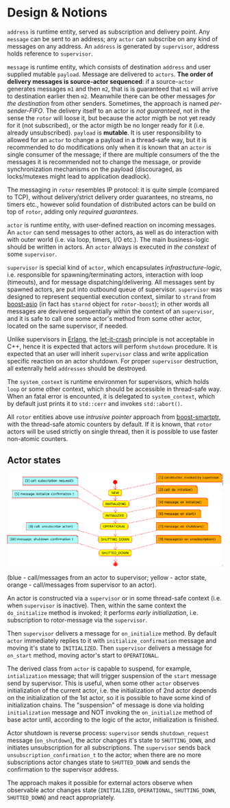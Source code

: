 # Design & Notions

[boost-asio]: https://www.boost.org/doc/libs/release/libs/asio/ "Boost Asio"
[boost-smartptr]: https://www.boost.org/doc/libs/release/libs/smart_ptr/ "Boost Smart Pointers"
[Erlang]: https://en.wikipedia.org/wiki/Erlang_(programming_language)
[let-it-crash]: http://wiki.c2.com/?LetItCrash

`address` is runtime entity, served as subscription and delivery point. Any `message` can
be sent to an address; any `actor` can subscribe on any kind of messages on any address.
An `address` is generated by `supervisor`, address holds reference to `supervisor`.

`message` is runtime entity, which consists of destination `address` and user supplied
mutable `payload`. Message are delivered to `actors`. **The order of delivery messages
is source-actor sequenced**: if a source-`actor` generates messages `m1` and then `m2`, that
is is guaranteed that `m1` will arrive to destination earlier then `m2`. Meanwhile there
can be other messages *for the destination* from other senders. Sometimes, the approach
is named *per-sender-FIFO*. The delivery itself to an actor is *not guaranteed*, not in the
sense the `rotor` will loose it, but because the actor migth be not yet ready for it
(not subscribed), or the actor migth be no longer ready for it (i.e. already unsubscribed).
`payload` is **mutable**. It is user responsibility to allowed for an `actor` to change
a payload in a thread-safe way, but it is recommended to do modifications only
when it is known that an `actor` is single consumer of the message; if there are multiple
consumers of the the messages it is recommended not to change the message, or provide
synchronization mechanisms on the payload (discouraged, as locks/mutexes might lead to
application deadlock).

The messaging in `rotor` resembles IP protocol: it is quite simple (compared to TCP),
without delivery/strict delivery order guarantees, no streams, no timers etc., however
solid foundation of distributed actors can be build on top of `rotor`, adding only
*required guarantees*.

`actor` is runtime entity, with user-defined reaction on incoming messages. An `actor`
can send messages to other actors, as well as do interaction with with outer world (i.e.
via loop, timers, I/O etc.). The main business-logic should be written in actors.
An `actor` always is executed *in the constext* of some `supervisor`.

`supervisor` is special kind of `actor`, which encapsulates *infrastructure-logic*,
i.e. responsible for spawning/terminating actors, interaction with loop (timeouts),
and for message dispatching/delivering. All messages sent by spawned actors, are
put into outbound queue of supervisor. `supervisor` was designed to represent
sequential execution context, similar to `strand` from [boost-asio] (in fact has
`starnd` object for `rotor-boost`); in other words all messages are devivered sequentially
within the context of an `supervisor`, and it is safe to call one some actor's method
from some other actor, located on the same supervisor, if needed.

Unlike supervisors in [Erlang], the [let-it-crash] principle is not acceptable in C++,
hence it is expected that actors will perform `shutdown` procedure. It is expected
that an user will inherit `supervisor` class and write application specific reaction
on an actor shutdown. For proper `supervisor` destruction, all extenrally held
`addresses` should be destroyed.

The `system_context` is runtime environmen for supervisors, which holds `loop` or
some other context, which should be accessible in thread-safe way. When an fatal
error is encounted, it is delegated to `system_context`, which by default just prints
it to `std::cerr` and invokes `std::abort()`.

All `rotor` entities above use *intrusive pointer* approach from [boost-smartptr], with
the thread-safe atomic counters by default. If it is known, that `rotor` actors
will be used strictly on single thread, then it is possible to use faster non-atomic
counters.

## Actor states

![actor-states](actor-states.png)

(blue - call/messages from an actor to supervisor; yellow - actor state, orange -
call/messages from supervisor to an actor).

An actor is constructed via a `supervisor` or in some thread-safe context (i.e. when
`supervisor` is inactive). Then, within the same context the `do_initialize` method
is invoked; it performs *early initialization*, i.e. subscription to rotor-message
via the `supervisor`.

Then `supervisor` delivers a message for `on_initialize` method. By default `actor`
immediately replies to it with `initialize_confirmation` message and moving it's
state to `INITIALIZED`. Then `supervisor` delivers a message for `on_start` method,
moving actor's start to `OPERATIONAL`.

The derived class from `actor` is capable to suspend, for example, `intialization`
message; that will trigger suspension of the `start` message send by supervisor.
This is useful, when some other `actor` observes initialization of the current actor,
i.e. the initialization of 2nd actor depends on the initialization of the 1st actor, so
it is possible to have some kind of initialization chains. The "suspension"
of message is done via holding `initialization` message and NOT invoking the
`on_initialize` method of base actor until, according to the logic of the actor,
initialization is finished.

Actor shutdown is reverse process: `supervisor` sends `shutdown_request` message
(`on_shutdown`), the actor changes it's state to `SHUTTING_DOWN`, and initiates
unsubscription for all subscriptions. The `supervisor` sends back
`unsubscription_confirmation_t` to the actor; when there are no more subscriptions
actor changes state to `SHUTTED_DOWN` and sends the confirmation to the supervisor
address.

The approach makes it possible for external actors observe when observable
actor changes state (`INITIALIZED`, `OPERATIONAL`, `SHUTTING_DOWN`, `SHUTTED_DOWN`)
and react appropriately.

